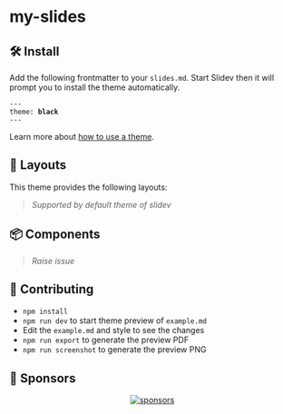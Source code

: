# my-slides
<!--
  Learn more about how to write a theme:
  https://sli.dev/themes/write-a-theme.html
--->

<!--
  run `npm run dev` to check out the slides for more details of how to start writing a theme
-->

<!--
  Put some screenshots here to demonstrate your theme

  Live demo: [...]
-->

## 🛠️ Install

Add the following frontmatter to your `slides.md`. Start Slidev then it will prompt you to install the theme automatically.

<pre><code>---
theme: <b>black</b>
---</code></pre>

Learn more about [how to use a theme](https://sli.dev/themes/use).

## 🧱 Layouts

This theme provides the following layouts:

> _Supported by default theme of slidev_

## 📦 Components

> _Raise issue_

## 🤝 Contributing

- `npm install`
- `npm run dev` to start theme preview of `example.md`
- Edit the `example.md` and style to see the changes
- `npm run export` to generate the preview PDF
- `npm run screenshot` to generate the preview PNG


## 💖 Sponsors

<p align="center">
  <a href="https://cdn.jsdelivr.net/gh/jd-solanki/static/sponsors/sponsors.svg">
    <img alt="sponsors" src='https://cdn.jsdelivr.net/gh/jd-solanki/static/sponsors/sponsors.svg'/>
  </a>
</p>
